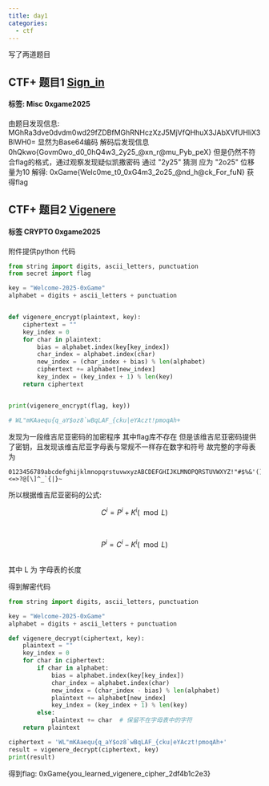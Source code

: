 ```yaml
---
title: day1
categories:
  - ctf
---
```



写了两道题目

<!--more-->


## CTF+ 题目1 [Sign_in](https://www.ctfplus.cn/problem-detail/1975492169263222784/description "Sign_in")
#### 标签: Misc 0xgame2025

由题目发现信息: MGhRa3dve0dvdm0wd29fZDBfMGhRNHczXzJ5MjVfQHhuX3JAbXVfUHliX3BlWH0=
显然为Base64编码 解码后发现信息 0hQkwo{Govm0wo_d0_0hQ4w3_2y25_@xn_r@mu_Pyb_peX}
但是仍然不符合flag的格式，通过观察发现疑似凯撒密码 通过 "2y25" 猜测 应为 "2o25" 位移量为10
解得: 0xGame{Welc0me_t0_0xG4m3_2o25_@nd_h@ck_For_fuN} 获得flag

## CTF+ 题目2 [Vigenere](https://www.ctfplus.cn/problem-detail/1975492206248595456/description)
#### 标签 CRYPTO 0xgame2025

附件提供python 代码
```python
from string import digits, ascii_letters, punctuation
from secret import flag

key = "Welcome-2025-0xGame"
alphabet = digits + ascii_letters + punctuation


def vigenere_encrypt(plaintext, key):
    ciphertext = ""
    key_index = 0
    for char in plaintext:
        bias = alphabet.index(key[key_index])
        char_index = alphabet.index(char)
        new_index = (char_index + bias) % len(alphabet)
        ciphertext += alphabet[new_index]
        key_index = (key_index + 1) % len(key)
    return ciphertext


print(vigenere_encrypt(flag, key))

# WL"mKAaequ{q_aY$oz8`wBqLAF_{cku|eYAczt!pmoqAh+

```


发现为一段维吉尼亚密码的加密程序 其中flag库不存在
但是该维吉尼亚密码提供了密钥，且发现该维吉尼亚字母表与常规不一样存在数字和符号
故完整的字母表为
```text
0123456789abcdefghijklmnopqrstuvwxyzABCDEFGHIJKLMNOPQRSTUVWXYZ!"#$%&'()*+,-./:;<=>?@[\]^_`{|}~
```

所以根据维吉尼亚密码的公式:


$$ C^i = P^i + K^i (\mod L) $$

<br>

$$ P^i = C^i - K^i (\mod L) $$

<br>
其中 L 为 字母表的长度

得到解密代码
``` python
from string import digits, ascii_letters, punctuation

key = "Welcome-2025-0xGame"
alphabet = digits + ascii_letters + punctuation

def vigenere_decrypt(ciphertext, key):
    plaintext = ""
    key_index = 0
    for char in ciphertext:
        if char in alphabet:
            bias = alphabet.index(key[key_index])
            char_index = alphabet.index(char)
            new_index = (char_index - bias) % len(alphabet)
            plaintext += alphabet[new_index]
            key_index = (key_index + 1) % len(key)
        else:
            plaintext += char  # 保留不在字母表中的字符
    return plaintext

ciphertext = 'WL"mKAaequ{q_aY$oz8`wBqLAF_{cku|eYAczt!pmoqAh+'
result = vigenere_decrypt(ciphertext, key)
print(result)
```
得到flag: 0xGame{you_learned_vigenere_cipher_2df4b1c2e3}






